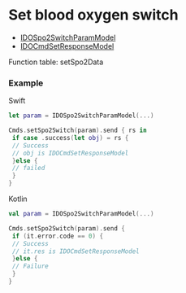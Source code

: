 # Set blood oxygen switch
* [IDOSpo2SwitchParamModel](../model/IDOSpo2SwitchParamModel.md)
* [IDOCmdSetResponseModel](../model/IDOCmdSetResponseModel.md)

Function table: setSpo2Data

### Example 

Swift 
```swift
let param = IDOSpo2SwitchParamModel(...)

Cmds.setSpo2Switch(param).send { rs in
 if case .success(let obj) = rs {
 // Success
 // obj is IDOCmdSetResponseModel 
 }else {
 // failed
 }
}
```

Kotlin
```kotlin
val param = IDOSpo2SwitchParamModel(...)

Cmds.setSpo2Switch(param).send { 
 if (it.error.code == 0) {
 // Success
 // it.res is IDOCmdSetResponseModel
 }else {
 // Failure
 }
}
```
